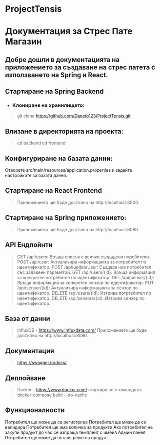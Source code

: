 # ProjectTensis

# Документация за Стрес Пате Магазин
## Добре дошли в документацията на приложението за създаване на стрес патета с използването на Spring и React.

## Стартиране на Spring Backend
  - ### Клониране на хранилището:
> git clone https://github.com/Daneto123/ProjectTensis.git

## Влизане в директорията на проекта:
> cd backend
> cd frontend

## Конфигуриране на базата данни:
Отворете src/main/resources/application.properties и задайте настройките за базата данни.

## Стартиране на React Frontend
> Приложението ще бъде достъпно на http://localhost:3000.

## Стартиране на Spring приложението: 
> Приложението ще бъде достъпно на http://localhost:8080.

## API Ендпойнти
> GET /api/users: Връща списък с всички създадени поребители.
> POST /api/user: Актуализира информацията за потребител по идентификатор.
> POST /api/updateUser: Създава нов потребител със зададени параметри.
> GET /api/users/{id}: Връща информация за конкретен потребител по идентификатор.
> GET /api/sensor/{id}: Връща информация за конкретен сензор по идентификатор.
> PUT /api/sensor/{id}: Актуализира информацията за сензор по идентификатор.
> DELETE /api/users/{id}: Изтрива потртебител по идентификатор.
> DELETE /api/sensors/{id}: Изтрива сензор по идентификатор.

## База от данни
> InfluxDB - https://www.influxdata.com/
> Приложението ще бъде достъпно на http://localhost:8086.

## Документация
> https://swagger.io/docs/

## Деплойване
> Docker - https://www.docker.com/ 
> стартира се с командата: docker-compose build --no-cache

## Функционалности
Потребител ще може да се регистрира
Потребител ще може да се валидира
Потребител ще има количка за продукти
Ако потребител не закупи продукт до час се изпраща темплейт с имейл
Админ панел
Потребител ще може да оставя ревю на продукт
